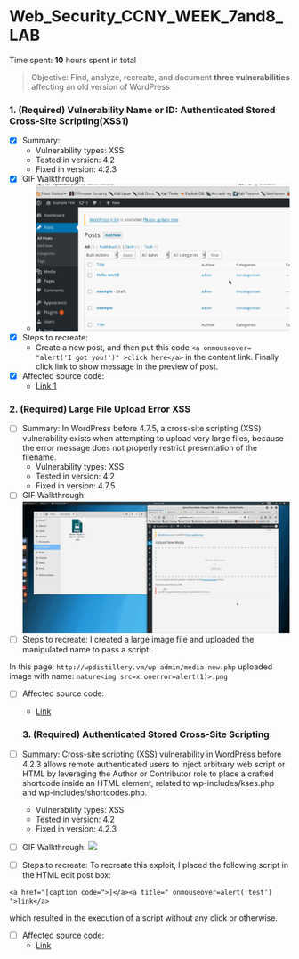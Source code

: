 # Web_Security_CCNY_WEEK_7and8_LAB
Time spent: **10** hours spent in total

> Objective: Find, analyze, recreate, and document **three vulnerabilities** affecting an old version of WordPress
### 1. (Required) Vulnerability Name or ID: Authenticated Stored Cross-Site Scripting(XSS1)
  - [x] Summary: 
    - Vulnerability types: XSS
    - Tested in version: 4.2
    - Fixed in version: 4.2.3
  - [x] GIF Walkthrough: 
    - <img src='XSS.gif' title='XSS' width='' alt='' />
  - [x] Steps to recreate: 
    - Create a new post, and then put this code ```<a onmouseover= "alert('I got you!')" >click here</a>``` in the content link. Finally click link to show message in the preview of post.
  - [x] Affected source code:
    - [Link 1](https://core.trac.wordpress.org/browser/branches/4.2/src/wp-includes/class-wp-editor.php?rev=33361)

### 2. (Required) Large File Upload Error XSS
  - [ ] Summary: In WordPress before 4.7.5, a cross-site scripting (XSS) vulnerability exists when attempting to upload very large files, because the error message does not properly restrict presentation of the filename. 
    - Vulnerability types: XSS
    - Tested in version: 4.2
    - Fixed in version: 4.7.5
  - [ ] GIF Walkthrough:
  ![](XSS2.gif)
  - [ ] Steps to recreate:
  I created a large image file and uploaded the manipulated name to pass a script:

  In this page:
  ```http://wpdistillery.vm/wp-admin/media-new.php```
  uploaded image with name:
  ```nature<img src=x onerror=alert(1)>.png```
  - [ ] Affected source code:
    - [Link](https://github.com/WordPress/WordPress/commit/8c7ea71edbbffca5d9766b7bea7c7f3722ffafa6)
    
    ### 3. (Required) Authenticated Stored Cross-Site Scripting
  - [ ] Summary: Cross-site scripting (XSS) vulnerability in WordPress before 4.2.3 allows remote authenticated users to inject arbitrary web script or HTML by leveraging the Author or Contributor role to place a crafted shortcode inside an HTML element, related to wp-includes/kses.php and wp-includes/shortcodes.php.
    - Vulnerability types: XSS
    - Tested in version: 4.2
    - Fixed in version: 4.2.3
  - [ ] GIF Walkthrough:
  ![](XSS3.gif)
  - [ ] Steps to recreate: 
  To recreate this exploit, I placed the following script in the HTML edit post box:
  ```
  <a href="[caption code=">]</a><a title=" onmouseover=alert('test')  ">link</a>
  ```
which resulted in the execution of a script without any click or otherwise.
  - [ ] Affected source code:
    - [Link](https://klikki.fi/adv/wordpress3.html)
